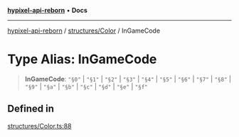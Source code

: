 [**hypixel-api-reborn**](../../../README.md) • **Docs**

***

[hypixel-api-reborn](../../../modules.md) / [structures/Color](../README.md) / InGameCode

# Type Alias: InGameCode

> **InGameCode**: `"§0"` \| `"§1"` \| `"§2"` \| `"§3"` \| `"§4"` \| `"§5"` \| `"§6"` \| `"§7"` \| `"§8"` \| `"§9"` \| `"§a"` \| `"§b"` \| `"§c"` \| `"§d"` \| `"§e"` \| `"§f"`

## Defined in

[structures/Color.ts:88](https://github.com/Kathund/REBORN-docs-TEST/blob/226e7f6a62bb6bca87ef0828ac84e9098d59f860/src/structures/Color.ts#L88)
